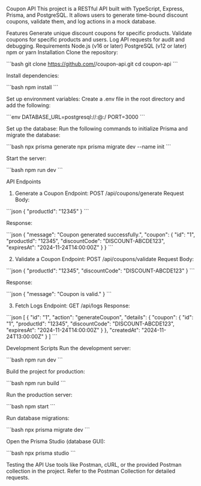 Coupon API
This project is a RESTful API built with TypeScript, Express, Prisma, and PostgreSQL. It allows users to generate time-bound discount coupons, validate them, and log actions in a mock database.

Features
Generate unique discount coupons for specific products.
Validate coupons for specific products and users.
Log API requests for audit and debugging.
Requirements
Node.js (v16 or later)
PostgreSQL (v12 or later)
npm or yarn
Installation
Clone the repository:

\`\`\`bash
git clone https://github.com/<your-username>/coupon-api.git
cd coupon-api
\`\`\`

Install dependencies:

\`\`\`bash
npm install
\`\`\`

Set up environment variables: Create a .env file in the root directory and add the following:

\`\`\`env
DATABASE_URL=postgresql://<username>:<password>@<host>:<port>/<database>
PORT=3000
\`\`\`

Set up the database: Run the following commands to initialize Prisma and migrate the database:

\`\`\`bash
npx prisma generate
npx prisma migrate dev --name init
\`\`\`

Start the server:

\`\`\`bash
npm run dev
\`\`\`

API Endpoints
1. Generate a Coupon
Endpoint: POST /api/coupons/generate
Request Body:

\`\`\`json
{
  "productId": "12345"
}
\`\`\`

Response:

\`\`\`json
{
  "message": "Coupon generated successfully.",
  "coupon": {
    "id": "1",
    "productId": "12345",
    "discountCode": "DISCOUNT-ABCDE123",
    "expiresAt": "2024-11-24T14:00:00Z"
  }
}
\`\`\`

2. Validate a Coupon
Endpoint: POST /api/coupons/validate
Request Body:

\`\`\`json
{
  "productId": "12345",
  "discountCode": "DISCOUNT-ABCDE123"
}
\`\`\`

Response:

\`\`\`json
{
  "message": "Coupon is valid."
}
\`\`\`

3. Fetch Logs
Endpoint: GET /api/logs
Response:

\`\`\`json
[
  {
    "id": "1",
    "action": "generateCoupon",
    "details": {
      "coupon": {
        "id": "1",
        "productId": "12345",
        "discountCode": "DISCOUNT-ABCDE123",
        "expiresAt": "2024-11-24T14:00:00Z"
      }
    },
    "createdAt": "2024-11-24T13:00:00Z"
  }
]
\`\`\`

Development Scripts
Run the development server:

\`\`\`bash
npm run dev
\`\`\`

Build the project for production:

\`\`\`bash
npm run build
\`\`\`

Run the production server:

\`\`\`bash
npm start
\`\`\`

Run database migrations:

\`\`\`bash
npx prisma migrate dev
\`\`\`

Open the Prisma Studio (database GUI):

\`\`\`bash
npx prisma studio
\`\`\`

Testing the API
Use tools like Postman, cURL, or the provided Postman collection in the project. Refer to the Postman Collection for detailed requests.
